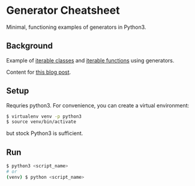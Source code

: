 # Generator Cheatsheet

Minimal, functioning examples of generators in Python3.


## Background

Example of [iterable classes](iterable_class.py) and [iterable functions](iterable_function.py) using generators.

Content for [this blog post](https://blog.kevinwmatthews.com/python-generator-cheat-sheet/).


## Setup

Requries python3. For convenience, you can create a virtual environment:

```bash
$ virtualenv venv -p python3
$ source venv/bin/activate
```

but stock Python3 is sufficient.


## Run

```bash
$ python3 <script_name>
# or
(venv) $ python <script_name>
```
